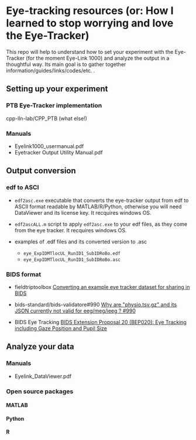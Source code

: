 # Eye-tracking resources (or: How I learned to stop worrying and love the Eye-Tracker)

This repo will help to understand how to set your experiment with the Eye-Tracker (for the moment Eye-Link 1000) and analyze the output in a thoughtful way. Its main goal is to gather together information/guides/links/codes/etc. .

## Setting up your experiment

### PTB Eye-Tracker implementation

cpp-lln-lab/CPP_PTB (what else!)

### Manuals
- Eyelink1000_usermanual.pdf
- Eyetracker Output Utility Manual.pdf

## Output conversion

### edf to ASCI

- `edf2asc.exe` executable that converts the eye-tracker output from edf to ASCII format readable by MATLAB/R/Python, otherwise you will need DataViewer and its license key. It recquires windows OS.
- `edf2ascALL.m` script to apply `edf2asc.exe` to your edf files, as they come from the eye tracker. It recquires windows OS.

- examples of .edf files and its converted version to .asc

  - `eye_ExpIDMTlocUL_RunID1_SubIDRoBo.edf`
  - `eye_ExpIDMTlocUL_RunID1_SubIDRoBo.asc`

### BIDS format

- fieldtriptoolbox
[Converting an example eye tracker dataset for sharing in BIDS](http://www.fieldtriptoolbox.org/example/bids_eyetracker/)

- bids-standard/bids-validatore#990
[Why are "physio.tsv.gz" and its JSON currently not valid for eeg/meg/ieeg ? #990](https://github.com/bids-standard/bids-validator/issues/990)

- BIDS Eye Tracking
[BIDS Extension Proposal 20 (BEP020): Eye Tracking including Gaze Position and Pupil Size](https://docs.google.com/document/d/1eggzTCzSHG3AEKhtnEDbcdk-2avXN6I94X8aUPEBVsw/edit)

## Analyze your data

### Manuals
- Eyelink_DataViewer.pdf

### Open source packages

#### MATLAB

#### Python

#### R
